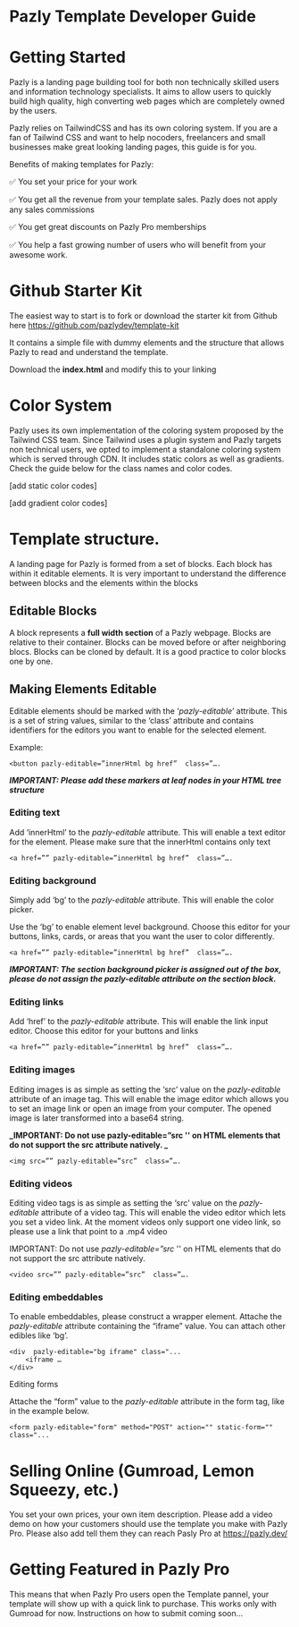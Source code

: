 
# Pazly Template Developer Guide


# Getting Started

Pazly is a landing page building tool for both non technically skilled users and information technology specialists. It aims to allow users to quickly build high quality, high converting web pages which are completely owned by the users. 

Pazly relies on TailwindCSS and has its own coloring system. If you are a fan of Tailwind CSS and want to help nocoders, freelancers and small businesses make great looking landing pages, this guide is for you. 

Benefits of making templates for Pazly: 

✅ You set your price for your work

✅ You get all the revenue from your template sales. Pazly does not apply any sales commissions

✅ You get great discounts on Pazly Pro memberships

✅ You help a fast growing number of users who will benefit from your awesome work.


# Github Starter Kit

The easiest way to start is to fork or download the starter kit from Github here https://github.com/pazlydev/template-kit

It contains a simple file with dummy elements and the structure that allows Pazly to read and understand the template.

Download the **index.html** and modify this to your linking


# Color System

Pazly uses its own implementation of the coloring system proposed by the Tailwind CSS team. Since Tailwind uses a plugin system and Pazly targets non technical users, we opted to implement a standalone coloring system which is served through CDN. It includes static colors as well as gradients. Check the guide below for the class names and color codes. 

[add static color codes]

[add gradient color codes]


# Template structure.

A landing page for Pazly is formed from a set of blocks. Each block has within it editable elements. It is very important to understand the difference between blocks and the elements within the blocks


## Editable Blocks

A block represents a **full width section** of a Pazly webpage. Blocks are relative to their container. Blocks can be moved before or after neighboring blocs. Blocks can be cloned by default. It is a good practice to color blocks one by one. 


## Making Elements Editable

Editable elements should be marked with the ‘_pazly-editable_’ attribute. This is a set of string values, similar to the ‘class’ attribute and contains identifiers for the editors you want to enable for the selected element. 

Example: 

	<button pazly-editable=”innerHtml bg href”  class=”….

**_IMPORTANT: Please add these markers at leaf nodes in your HTML tree structure_**


### Editing text

Add ‘innerHtml’ to the _pazly-editable_ attribute. This will enable a text editor for the element. Please make sure that the innerHtml contains only text

	<a href=”” pazly-editable=”innerHtml bg href”  class=”….


### Editing background

Simply add ‘bg’ to the _pazly-editable_ attribute. This will enable the color picker. 

Use the ‘bg’ to enable element level background. Choose this editor for your buttons, links, cards, or areas that you want the user to color differently. 

	<a href=”” pazly-editable=”innerHtml bg href”  class=”….

**_IMPORTANT: The section background picker is assigned out of the box, please do not assign the pazly-editable attribute on the section block._**


### Editing links

Add ‘href’ to the _pazly-editable_ attribute. This will enable the link input editor.  Choose this editor for your buttons and links

	<a href=”” pazly-editable=”innerHtml bg href”  class=”….


### Editing images

Editing images is as simple as setting the ‘src’ value on the _pazly-editable_ attribute of an image tag. This will enable the image editor which allows you to set an image link or open an image from your computer. The opened image is later transformed into a base64 string. 

**_IMPORTANT: Do not use pazly-editable=”src '' on HTML elements that do not support the src attribute natively. _**

	<img src=”” pazly-editable=”src”  class=”….


### Editing videos

Editing video tags is as simple as setting the ‘src’ value on the _pazly-editable_ attribute of a video tag. This will enable the video editor which lets you set a video link. At the moment videos only support one video link, so please use a link that point to a .mp4 video

IMPORTANT: Do not use _pazly-editable=”src_ '' on HTML elements that do not support the src attribute natively. 

	<video src=”” pazly-editable=”src”  class=”….


### Editing embeddables

To enable embeddables, please construct a wrapper element. Attache the _pazly-editable_ attribute containing the “iframe” value. You can attach other edibles like ‘bg’. 

	<div  pazly-editable="bg iframe" class="...
		<iframe …
	</div>

Editing forms

Attache the “form” value to the _pazly-editable_ attribute in the form tag, like in the example below.

	<form pazly-editable="form" method="POST" action="" static-form="" class="...


# Selling Online (Gumroad, Lemon Squeezy, etc.)
You set your own prices, your own item description. Please add a video demo on how your customers should use the template you make with Pazly Pro. Please also add tell them they can reach Pasly Pro at https://pazly.dev/


# Getting Featured in Pazly Pro
This means that when Pazly Pro users open the Template pannel, your template will show up with a quick link to purchase. This works only with Gumroad for now. 
Instructions on how to submit coming soon...
